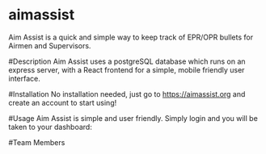 # aimassist

Aim Assist is a quick and simple way to keep track of EPR/OPR bullets for Airmen and Supervisors.

#Description
Aim Assist uses a postgreSQL database which runs on an express server, with a React frontend for a simple, mobile friendly user interface.

#Installation
No installation needed, just go to https://aimassist.org and create an account to start using!

#Usage
Aim Assist is simple and user friendly. Simply login and you will be taken to your dashboard:



#Team Members


